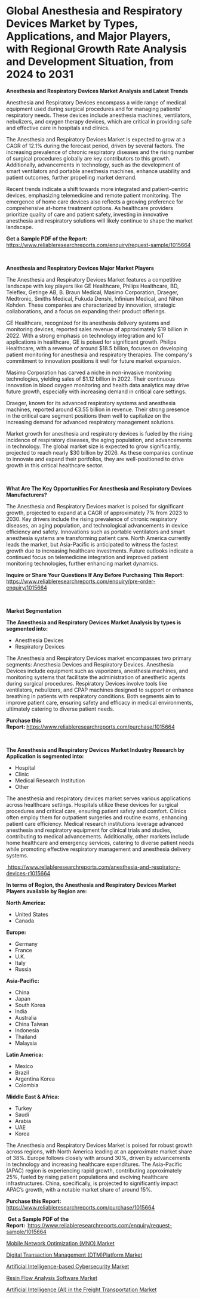 <p><h1>Global Anesthesia and Respiratory Devices Market by Types, Applications, and Major Players, with Regional Growth Rate Analysis and Development Situation, from 2024 to 2031</h1></p><p><strong>Anesthesia and Respiratory Devices Market Analysis and Latest Trends</strong></p>
<p><p>Anesthesia and Respiratory Devices encompass a wide range of medical equipment used during surgical procedures and for managing patients' respiratory needs. These devices include anesthesia machines, ventilators, nebulizers, and oxygen therapy devices, which are critical in providing safe and effective care in hospitals and clinics.</p><p>The Anesthesia and Respiratory Devices Market is expected to grow at a CAGR of 12.1% during the forecast period, driven by several factors. The increasing prevalence of chronic respiratory diseases and the rising number of surgical procedures globally are key contributors to this growth. Additionally, advancements in technology, such as the development of smart ventilators and portable anesthesia machines, enhance usability and patient outcomes, further propelling market demand.</p><p>Recent trends indicate a shift towards more integrated and patient-centric devices, emphasizing telemedicine and remote patient monitoring. The emergence of home care devices also reflects a growing preference for comprehensive at-home treatment options. As healthcare providers prioritize quality of care and patient safety, investing in innovative anesthesia and respiratory solutions will likely continue to shape the market landscape.</p></p>
<p><strong>Get a Sample PDF of the Report:&nbsp;</strong> <a href="https://www.reliableresearchreports.com/enquiry/request-sample/1015664?utm_campaign=1424&utm_medium=2&utm_source=Github&utm_content=ia&utm_term=24102024&utm_id=anesthesia-and-respiratory-devices">https://www.reliableresearchreports.com/enquiry/request-sample/1015664</a></p>
<p>&nbsp;</p>
<p><strong>Anesthesia and Respiratory Devices Major Market Players</strong></p>
<p><p>The Anesthesia and Respiratory Devices Market features a competitive landscape with key players like GE Healthcare, Philips Healthcare, BD, Teleflex, Getinge AB, B. Braun Medical, Masimo Corporation, Draeger, Medtronic, Smiths Medical, Fukuda Denshi, Infinium Medical, and Nihon Kohden. These companies are characterized by innovation, strategic collaborations, and a focus on expanding their product offerings.</p><p>GE Healthcare, recognized for its anesthesia delivery systems and monitoring devices, reported sales revenue of approximately $19 billion in 2022. With a strong emphasis on technology integration and IoT applications in healthcare, GE is poised for significant growth. Philips Healthcare, with a revenue of around $18.5 billion, focuses on developing patient monitoring for anesthesia and respiratory therapies. The company's commitment to innovation positions it well for future market expansion.</p><p>Masimo Corporation has carved a niche in non-invasive monitoring technologies, yielding sales of $1.12 billion in 2022. Their continuous innovation in blood oxygen monitoring and health data analytics may drive future growth, especially with increasing demand in critical care settings. </p><p>Draeger, known for its advanced respiratory systems and anesthesia machines, reported around €3.55 billion in revenue. Their strong presence in the critical care segment positions them well to capitalize on the increasing demand for advanced respiratory management solutions.</p><p>Market growth for anesthesia and respiratory devices is fueled by the rising incidence of respiratory diseases, the aging population, and advancements in technology. The global market size is expected to grow significantly, projected to reach nearly $30 billion by 2026. As these companies continue to innovate and expand their portfolios, they are well-positioned to drive growth in this critical healthcare sector.</p></p>
<p>&nbsp;</p>
<p><strong>What Are The Key Opportunities For Anesthesia and Respiratory Devices Manufacturers?</strong></p>
<p><p>The Anesthesia and Respiratory Devices market is poised for significant growth, projected to expand at a CAGR of approximately 7% from 2023 to 2030. Key drivers include the rising prevalence of chronic respiratory diseases, an aging population, and technological advancements in device efficiency and safety. Innovations such as portable ventilators and smart anesthesia systems are transforming patient care. North America currently leads the market, but Asia-Pacific is anticipated to witness the fastest growth due to increasing healthcare investments. Future outlooks indicate a continued focus on telemedicine integration and improved patient monitoring technologies, further enhancing market dynamics.</p></p>
<p><strong>Inquire or Share Your Questions If Any Before Purchasing This Report:</strong> <a href="https://www.reliableresearchreports.com/enquiry/pre-order-enquiry/1015664?utm_campaign=1424&utm_medium=2&utm_source=Github&utm_content=ia&utm_term=24102024&utm_id=anesthesia-and-respiratory-devices">https://www.reliableresearchreports.com/enquiry/pre-order-enquiry/1015664</a></p>
<p>&nbsp;</p>
<p><strong>Market Segmentation</strong></p>
<p><strong>The Anesthesia and Respiratory Devices Market Analysis by types is segmented into:</strong></p>
<p><ul><li>Anesthesia Devices</li><li>Respiratory Devices</li></ul></p>
<p><p>The Anesthesia and Respiratory Devices market encompasses two primary segments: Anesthesia Devices and Respiratory Devices. Anesthesia Devices include equipment such as vaporizers, anesthesia machines, and monitoring systems that facilitate the administration of anesthetic agents during surgical procedures. Respiratory Devices involve tools like ventilators, nebulizers, and CPAP machines designed to support or enhance breathing in patients with respiratory conditions. Both segments aim to improve patient care, ensuring safety and efficacy in medical environments, ultimately catering to diverse patient needs.</p></p>
<p><strong>Purchase this Report:&nbsp;</strong><a href="https://www.reliableresearchreports.com/purchase/1015664?utm_campaign=1424&utm_medium=2&utm_source=Github&utm_content=ia&utm_term=24102024&utm_id=anesthesia-and-respiratory-devices">https://www.reliableresearchreports.com/purchase/1015664</a></p>
<p>&nbsp;</p>
<p><strong>The Anesthesia and Respiratory Devices Market Industry Research by Application is segmented into:</strong></p>
<p><ul><li>Hospital</li><li>Clinic</li><li>Medical Research Institution</li><li>Other</li></ul></p>
<p><p>The anesthesia and respiratory devices market serves various applications across healthcare settings. Hospitals utilize these devices for surgical procedures and critical care, ensuring patient safety and comfort. Clinics often employ them for outpatient surgeries and routine exams, enhancing patient care efficiency. Medical research institutions leverage advanced anesthesia and respiratory equipment for clinical trials and studies, contributing to medical advancements. Additionally, other markets include home healthcare and emergency services, catering to diverse patient needs while promoting effective respiratory management and anesthesia delivery systems.</p></p>
<p><a href="https://www.reliableresearchreports.com/anesthesia-and-respiratory-devices-r1015664?utm_campaign=1424&utm_medium=2&utm_source=Github&utm_content=ia&utm_term=24102024&utm_id=anesthesia-and-respiratory-devices">&nbsp;https://www.reliableresearchreports.com/anesthesia-and-respiratory-devices-r1015664</a></p>
<p><strong>In terms of Region, the Anesthesia and Respiratory Devices Market Players available by Region are:</strong></p>
<p>
    <p> <strong> North America: </strong>
        <ul>
            <li>United States</li>
            <li>Canada</li>
        </ul>
        </p> 
    <p> <strong> Europe: </strong>
        <ul>
            <li>Germany</li>
            <li>France</li>
            <li>U.K.</li>
            <li>Italy</li>
            <li>Russia</li>
        </ul>
        </p> 
    <p> <strong> Asia-Pacific: </strong>
        <ul>
            <li>China</li>
            <li>Japan</li>
            <li>South Korea</li>
            <li>India</li>
            <li>Australia</li>
            <li>China Taiwan</li>
            <li>Indonesia</li>
            <li>Thailand</li>
            <li>Malaysia</li>
        </ul>
        </p> 
    <p> <strong> Latin America: </strong>
        <ul>
            <li>Mexico</li>
            <li>Brazil</li>
            <li>Argentina Korea</li>
            <li>Colombia</li>
        </ul>
        </p> 
    <p> <strong> Middle East & Africa: </strong>
        <ul>
            <li>Turkey</li>
            <li>Saudi</li>
            <li>Arabia</li>
            <li>UAE</li>
            <li>Korea</li>
        </ul>
    </p>
    </p>
<p><p>The Anesthesia and Respiratory Devices Market is poised for robust growth across regions, with North America leading at an approximate market share of 38%. Europe follows closely with around 30%, driven by advancements in technology and increasing healthcare expenditures. The Asia-Pacific (APAC) region is experiencing rapid growth, contributing approximately 25%, fueled by rising patient populations and evolving healthcare infrastructures. China, specifically, is projected to significantly impact APAC’s growth, with a notable market share of around 15%.</p></p>
<p><strong>Purchase this Report: </strong><a href="https://www.reliableresearchreports.com/purchase/1015664?utm_campaign=1424&utm_medium=2&utm_source=Github&utm_content=ia&utm_term=24102024&utm_id=anesthesia-and-respiratory-devices">https://www.reliableresearchreports.com/purchase/1015664</a></p>
<p>&nbsp;<strong>Get a Sample PDF of the Report:&nbsp;&nbsp;</strong><a href="https://www.reliableresearchreports.com/enquiry/request-sample/1015664?utm_campaign=1424&utm_medium=2&utm_source=Github&utm_content=ia&utm_term=24102024&utm_id=anesthesia-and-respiratory-devices">https://www.reliableresearchreports.com/enquiry/request-sample/1015664</a></p>
<p><strong></strong></p>
<p><p><a href="https://www.linkedin.com/pulse/mobile-network-optimization-mno-market-size-status-forecast-qbkmf?utm_campaign=1424&utm_medium=2&utm_source=Github&utm_content=ia&utm_term=24102024&utm_id=anesthesia-and-respiratory-devices">Mobile Network Optimization (MNO) Market</a></p><p><a href="https://www.linkedin.com/pulse/exploring-digital-transaction-management-dtmplatform-market-dd8xf?utm_campaign=1424&utm_medium=2&utm_source=Github&utm_content=ia&utm_term=24102024&utm_id=anesthesia-and-respiratory-devices">Digital Transaction Management (DTM)Platform Market</a></p><p><a href="https://www.linkedin.com/pulse/artificial-intelligence-based-cybersecurity-landscape-product-qthcf?utm_campaign=1424&utm_medium=2&utm_source=Github&utm_content=ia&utm_term=24102024&utm_id=anesthesia-and-respiratory-devices">Artificial Intelligence-based Cybersecurity Market</a></p><p><a href="https://www.linkedin.com/pulse/global-resin-flow-analysis-software-106-cagr-forecast-2024-19vpc?utm_campaign=1424&utm_medium=2&utm_source=Github&utm_content=ia&utm_term=24102024&utm_id=anesthesia-and-respiratory-devices">Resin Flow Analysis Software Market</a></p><p><a href="https://www.linkedin.com/pulse/global-artificial-intelligence-ai-freight-transportation-ywxbf?utm_campaign=1424&utm_medium=2&utm_source=Github&utm_content=ia&utm_term=24102024&utm_id=anesthesia-and-respiratory-devices">Artificial Intelligence (AI) in the Freight Transportation Market</a></p></p>